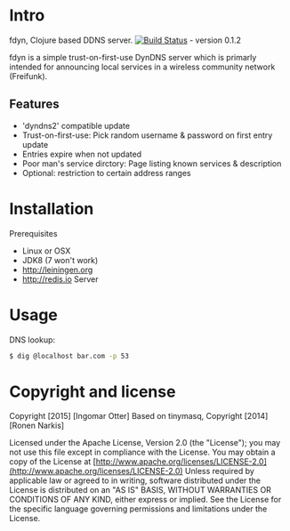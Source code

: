 # Intro

fdyn,  Clojure based DDNS server. [![Build Status](https://travis-ci.org/kgbvax/fdyn.svg?branch=master)](https://travis-ci.org/kgbvax/fdyn) - version 0.1.2


fdyn is a simple trust-on-first-use DynDNS server which is primarly intended for announcing local services in a wireless community network (Freifunk).

## Features
 * 'dyndns2' compatible update
 * Trust-on-first-use: Pick random username & password on first entry update
 * Entries expire when not updated
 * Poor man's service dirctory: Page listing known services & description
 * Optional: restriction to certain address ranges


# Installation
Prerequisites
 * Linux or OSX
 * JDK8 (7 won't work)
 * http://leiningen.org
 * http://redis.io Server


# Usage


DNS lookup:

```bash
$ dig @localhost bar.com -p 53
```




# Copyright and license

Copyright [2015] [Ingomar Otter]
Based on tinymasq, Copyright [2014] [Ronen Narkis]

Licensed under the Apache License, Version 2.0 (the "License");
you may not use this file except in compliance with the License.
You may obtain a copy of the License at
  [http://www.apache.org/licenses/LICENSE-2.0](http://www.apache.org/licenses/LICENSE-2.0)
Unless required by applicable law or agreed to in writing, software
distributed under the License is distributed on an "AS IS" BASIS,
WITHOUT WARRANTIES OR CONDITIONS OF ANY KIND, either express or implied.
See the License for the specific language governing permissions and
limitations under the License.
